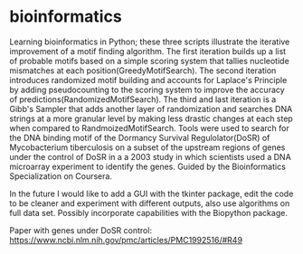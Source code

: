 # bioinformatics
Learning bioinformatics in Python; these three scripts illustrate the iterative improvement of a motif finding algorithm. The first iteration builds up a list of probable motifs based on a simple scoring system that tallies nucleotide mismatches at each position(GreedyMotifSearch). The second iteration introduces randomized motif building and accounts for Laplace's Principle by adding pseudocounting to the scoring system to improve the accuracy of predictions(RandomizedMotifSearch). The third and last iteration is a Gibb's Sampler that adds another layer of randomization and searches DNA strings at a more granular level by making less drastic changes at each step when compared to RandmoizedMotifSearch. Tools were used to search for the DNA binding motif of the Dormancy Survival Regulolator(DoSR) of Mycobacterium tiberculosis on a subset of the upstream regions of genes under the control of DoSR in a a 2003 study in which scientists used a DNA microarray experiment to identify the genes. Guided by the Bioinformatics Specialization on Coursera. 

In the future I would like to add a GUI with the tkinter package, edit the code to be cleaner and experiment with different outputs, also use algorithms on full data set. Possibly incorporate capabilities with the Biopython package. 

Paper with genes under DoSR control: https://www.ncbi.nlm.nih.gov/pmc/articles/PMC1992516/#R49
